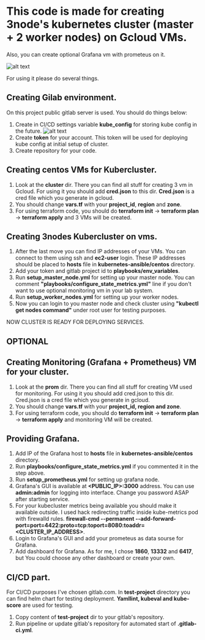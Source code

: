 # This code is made for creating 3node's kubernetes cluster (master + 2 worker nodes) on Gcloud VMs.
Also, you can create optional Grafana vm with prometeus on it.


![alt text](https://user-images.githubusercontent.com/11440569/116749307-6c19f480-aa09-11eb-8cdc-1e53f89b70c3.png)


For using it please do several things.

## Creating Gilab environment.

On this project public gitlab server is used. You should do things below:
1. Create in CI/CD settings variable **kube_config** for storing kube config in the future.
![alt text](https://user-images.githubusercontent.com/11440569/116751452-b81a6880-aa0c-11eb-8224-1bffa7042424.png)
2. Create **token** for your account. This token will be used  for deploying kube config at initial setup of cluster.
3. Create repository for your code.



## Creating centos VMs for Kubercluster.
1. Look at the **cluster** dir. There you can find all stuff for creating 3 vm in Gcloud. For using it you should add **cred.json** to this dir. **Cred.json** is a cred file which you generate in gcloud. 
2. You should change **vars.tf** with your **project_id**, **region** and **zone**.
3. For using terraform code, you should do **terraform init** -> **terraform plan** -> **terraform apply** and 3 VMs will be created.



## Creating 3nodes Kubercluster on vms.
1. After the last move you can find IP addresses of your VMs. You can connect to them using ssh and **ec2-user** login. These IP addresses should be placed to **hosts** file in **kubernetes-ansible/centos** directory.
2. Add your token and gitlab project id to **playbooks/env_variables**.
3. Run **setup_master_node.yml** for setting up your master node. You can comment **"playbooks/configure_state_metrics.yml"** line if you don't want to use optional monitoring vm in your lab system.
4. Run **setup_worker_nodes.yml** for setting up your worker nodes.
5. Now you can login to you master node and check cluster using **"kubectl get nodes command"** under root user for testing purposes.


NOW CLUSTER IS READY FOR DEPLOYING SERVICES.

## OPTIONAL

## Creating Monitoring (Grafana + Prometheus) VM for your cluster.
1.  Look at the **prom** dir. There you can find all stuff for creating VM used for monitoring. For using it you should add cred.json to this dir. Cred.json is a cred file which you generate in gcloud. 
2. You should change **vars.tf** with your **project_id, region and zone**.
3. For using terraform code, you should do **terraform init** -> **terraform plan** -> **terraform apply** and monitoring VM will be created.


## Providing Grafana.

1. Add IP of the Grafana host to **hosts** file in **kubernetes-ansible/centos** directory.
2. Run **playbooks/configure_state_metrics.yml** if you commented it in the step above. 
3. Run **setup_prometheus.yml** for setting up grafana node.
4. Grafana's GUI is available at **<PUBLIC_IP>:3000** address. You can use **admin:admin** for logging into interface. Change you password ASAP after starting service.
5. For your kubecluster metrics being available you should make it available outside. I used hack redirecting traffic inside kube-metrics pod with firewalld rules. **firewall-cmd --permanent  --add-forward-port=port=4422:proto=tcp:toport=8080:toaddr=<CLUSTER_IP_ADDRESS>**.
6. Login to Grafana's GUI and add your prometeus as data sourse for Grafana.
7. Add dashboard for Grafana. As for me, I chose **1860**, **13332** and **6417**, but You could choose any other dashboard or create your own.


## CI/CD part.

For CI/CD purposes I've chosen gitlab.com. In **test-project** directory you can find helm chart for testing deployment. **Yamllint, kubeval and kube-score** are used for testing.
1. Copy content of **test-project** dir to your gitlab's repository.
2. Run pipeline or update gitlab's repository for automated start of **.gitlab-ci.yml**.
